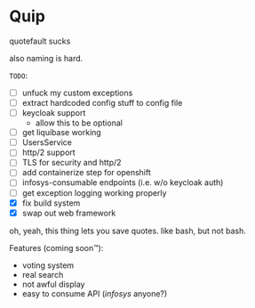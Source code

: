 Quip
====

quotefault sucks

also naming is hard.

`TODO`:

- [ ] unfuck my custom exceptions
- [ ] extract hardcoded config stuff to config file
- [ ] keycloak support
  - allow this to be optional
- [ ] get liquibase working
- [ ] UsersService
- [ ] http/2 support
- [ ] TLS for security and http/2
- [ ] add containerize step for openshift
- [ ] infosys-consumable endpoints (i.e. w/o keycloak auth)
- [ ] get exception logging working properly
- [x] fix build system
- [x] swap out web framework

oh, yeah, this thing lets you save quotes. like bash, but not bash.

Features (coming soon™):

- voting system
- real search
- not awful display
- easy to consume API (_infosys_ anyone?)
